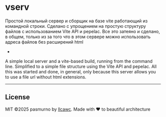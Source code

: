 # vserv

Простой локальный сервер и сборщик на базе vite работающий из командной строки. Сделано с упрощением на простую структуру файлов с использованием Vite API и pepelac. Все это затеяно и сделано, в общем, только из за того что в этом сервере можно использовать адреса файлов без расширений html

-

A simple local server and a vite-based build,  running from the command line. Simplified to a simple file structure using the Vite API and pepelac. All this was started and done, in general, only because this server allows you to use a file url without html extensions.

---

## License

MIT ©2025 pasmurno by [llcawc](https://github.com/llcawc). Made with ❤ to beautiful architecture
